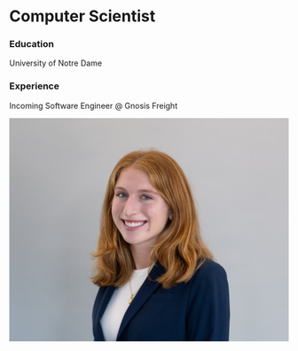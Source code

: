 # Computer Scientist

### Education
University of Notre Dame

### Experience
Incoming Software Engineer @ Gnosis Freight

![me](/me.jpeg)
